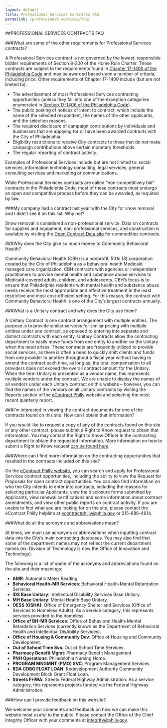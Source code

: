 ```yaml
---
layout: default
title: Professional Services Contracts FAQ
permalink: /professional-services/faq/
---
```


##PROFESSIONAL SERVICES CONTRACTS FAQ

###What are some of the other requirements for Professional Services contracts?

A Professional Services contract is not governed by the lowest, responsible bidder requirements of Section 8-200 of the Home Rule Charter.  These contracts are subject to the requirements found in <a href="http://www.phillycode.org/17/17-1400/">Chapter 17-1400 of the Philadelphia Code</a> and may be awarded based upon a number of criteria, including price.  Other requirements of Chapter 17-1400 include (but are not limited to):


* The advertisement of most Professional Services contracting opportunities (unless they fall into one of the exception categories enumerated in [Section 17-1406 of the Philadelphia Code](http://www.phillycode.org/17-1406/)).
* The public posting of notices of intent to contract, which include the name of the selected respondent, the names of the other applicants, and the selection reasons.
* The required disclosure of campaign contributions by individuals and businesses that are applying for or have been awarded contracts with the City of Philadelphia.
* Eligibility restrictions to receive City contracts to those that do not make campaign contributions above certain monetary thresholds.
* The regular reporting of contract activity.

Examples of Professional Services include but are not limited to: social services, information technology consulting, legal services, general consulting services and marketing or communications.


While Professional Services contracts are called “non-competitively bid” contracts in the Philadelphia Code, most of these contracts must undergo an open and competitive process before they can be awarded, as required by law.


###My company had a contract last year with the City for snow removal and I didn’t see it on this list. Why not?

Snow removal is considered a non-professional service.  Data on contracts for supplies and equipment, non-professional services, and construction is available by visiting the [Open Contract Data site](http://cityofphiladelphia.github.io/contracts/commodities/) for commodities contracts.


###Why does the City give so much money to Community Behavioral Health?

Community Behavioral Health (CBH) is a nonprofit, 501c (3) corporation created by the City of Philadelphia as a behavioral health Medicaid managed care organization.  CBH contracts with agencies or independent practitioners to provide mental health and substance abuse services to Medicaid-covered adults, children, and adolescents.  CBH’s focus is to ensure that Philadelphia residents with mental health and substance abuse needs receive the most appropriate and effective treatment in the least restrictive and most cost-efficient setting.  For this reason, the contract with Community Behavioral Health is one of the City’s largest contracts annually.


###What is a Unitary contract and why does the City use them?

A Unitary Contract is one contract arrangement with multiple entities.  The purpose is to provide similar services for similar pricing with multiple entities under one contract, as opposed to entering into separate and distinct contracts with each entity. Unitary Contracts allow the contracting department to easily move funds from one entity to another on the Unitary when the need arises. These contracts are frequently utilized to provide social services, as there is often a need to quickly shift clients and funds from one provider to another throughout a fiscal year without having to amend the contract each time, as long as, the total compensation to all providers does not exceed the overall contract amount for the Unitary.  When the term Unitary is presented as a vendor name, this represents multiple vendors under the contract.  We are unable to display the names of all vendors under each Unitary contract on this website – however, you can find the names of the vendors on all Unitary contracts by visiting the Reports section of the <a href="https://secure.phila.gov/eContract/">eContract Philly</a> website and selecting the most recent quarterly report.


###I’m interested in viewing the contract documents for one of the contracts found on this site.  How can I obtain that information?

If you would like to request a copy of any of the contracts found on this site or any other contract, please submit a Right to Know request to obtain that information.  You may contact the Right to Know Officer in the contracting department to obtain the requested information.   More information on how to submit a Right to Know request [can be found here](http://www.phila.gov/privacy/pdfs/FinalCityOpenRecords.pdf).


###Where can I find more information on the contracting opportunities that resulted in the contracts included on this site?


On the [eContract Philly website](https://secure.phila.gov/eContract/), you can search and apply for Professional Services contract opportunities, including the ability to view the Request for Proposals for open contract opportunities.  You can also find information on who the City intends to enter into contracts, including the reasons for selecting particular Applicants, view the disclosure forms submitted by Applicants, view renewal certifications and some information about contract amendments, and view other public reports on contract activity.  If you are unable to find what you are looking for on the site, please contact the eContract Philly helpline at <a href="mailto:econtractphilly@phila.gov">econtractphilly@phila.gov</a> or 215-686-4914.


###What do all the acronyms and abbreviations mean?

At times, we must use acronyms or abbreviations when inputting contract data into the City’s main contracting databases. You may also find that some of the department names may not reflect the current department names (ex:  Division of Technology is now the Office of Innovation and Technology).


The following is a list of some of the acronyms and abbreviations found on the site and their meanings:


* **AMR**: Automatic Meter Reading.
* **Behavioral Health-MR Services**:  Behavioral Health-Mental Retardation Services.
* **IDS Base Unitary**:  Intellectual Disability Services Base Unitary.
* **MH Base Unitary**:  Mental Health Base Unitary.
* **OESS (OSHA)**:  Office of Emergency Shelter and Services (Office of Services to Homeless Adults).  As a service category, this represents services provided to the homeless.
* **Office of BH-MR Services**:  Office of Behavioral Health-Mental Retardation Services (currently known as the Department of Behavioral Health and Intellectual DisAbility Services).
* **Office of Housing &amp; Community Dev**:  Office of Housing and Community Development.
* **Out of School Time Svs**:  Out of School Time Services.
* **Pharmacy Benefit Mgmt**:  Pharmacy Benefit Management.
* **PNH Operations**:  Philadelphia Nursing Home.
* **PROGRAM MNGMNT (PMO) SVC**:  Program Management Services.
* **RDA CDBG FLOAT LOAN**:  Redevelopment Authority Community Development Block Grant Float Loan.
* **Streets FHWA**:  Streets Federal Highway Administration.  As a service category, this represents projects funded via the Federal Highway Administration.


###How can I provide feedback on this website?

We welcome your comments and feedback on how we can make this website most useful to the public.  Please contact the Office of the Chief Integrity Officer with your comments at <a href="mailto:integrity@phila.gov">integrity@phila.gov</a>.

